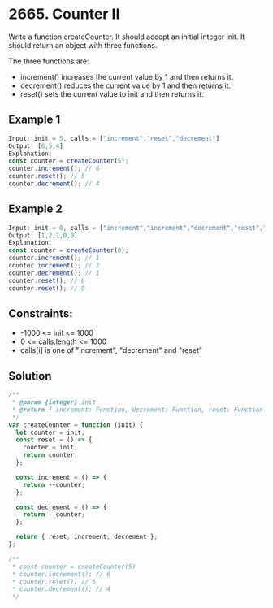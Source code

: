 # 2665. Counter II

Write a function createCounter. It should accept an initial integer init. It should return an object with three functions.

The three functions are:

- increment() increases the current value by 1 and then returns it.
- decrement() reduces the current value by 1 and then returns it.
- reset() sets the current value to init and then returns it.

## Example 1

```js
Input: init = 5, calls = ["increment","reset","decrement"]
Output: [6,5,4]
Explanation:
const counter = createCounter(5);
counter.increment(); // 6
counter.reset(); // 5
counter.decrement(); // 4
```

## Example 2

```js
Input: init = 0, calls = ["increment","increment","decrement","reset","reset"]
Output: [1,2,1,0,0]
Explanation:
const counter = createCounter(0);
counter.increment(); // 1
counter.increment(); // 2
counter.decrement(); // 1
counter.reset(); // 0
counter.reset(); // 0
```

## Constraints:

- -1000 <= init <= 1000
- 0 <= calls.length <= 1000
- calls[i] is one of "increment", "decrement" and "reset"

## Solution

```js
/**
 * @param {integer} init
 * @return { increment: Function, decrement: Function, reset: Function }
 */
var createCounter = function (init) {
  let counter = init;
  const reset = () => {
    counter = init;
    return counter;
  };

  const increment = () => {
    return ++counter;
  };

  const decrement = () => {
    return --counter;
  };

  return { reset, increment, decrement };
};

/**
 * const counter = createCounter(5)
 * counter.increment(); // 6
 * counter.reset(); // 5
 * counter.decrement(); // 4
 */
```
